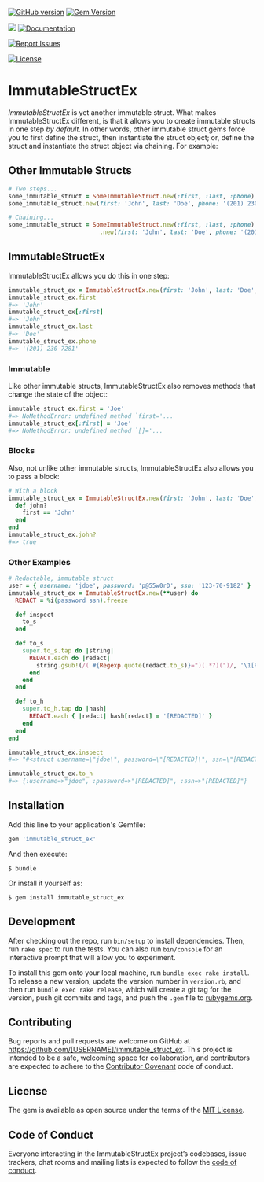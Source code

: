 [![GitHub version](http://badge.fury.io/gh/gangelo%2Fimmutable_struct_ex.svg)](https://badge.fury.io/gh/gangelo%2Fimmutable_struct_ex)
[![Gem Version](https://badge.fury.io/rb/immutable_struct_ex.svg)](https://badge.fury.io/rb/immutable_struct_ex)

[![](http://ruby-gem-downloads-badge.herokuapp.com/immutable_struct_ex?type=total)](http://www.rubydoc.info/gems/immutable_struct_ex/)
[![Documentation](http://img.shields.io/badge/docs-rdoc.info-blue.svg)](http://www.rubydoc.info/gems/immutable_struct_ex/)

[![Report Issues](https://img.shields.io/badge/report-issues-red.svg)](https://github.com/gangelo/immutable_struct_ex/issues)

[![License](http://img.shields.io/badge/license-MIT-yellowgreen.svg)](#license)

# ImmutableStructEx

_ImmutableStructEx_ is yet another immutable struct. What makes ImmutableStructEx different, is that it allows you to create immutable structs in one step _by default_. In other words, other immutable struct gems force you to first define the struct, then instantiate the struct object; or, define the struct and instantiate the struct object via chaining. For example:

## Other Immutable Structs

```ruby
# Two steps...
some_immutable_struct = SomeImmutableStruct.new(:first, :last, :phone)
some_immutable_struct.new(first: 'John', last: 'Doe', phone: '(201) 230-7281')

# Chaining...
some_immutable_struct = SomeImmutableStruct.new(:first, :last, :phone)
                          .new(first: 'John', last: 'Doe', phone: '(201) 230-7281')
```

## ImmutableStructEx
ImmutableStructEx allows you do this in one step:

```ruby
immutable_struct_ex = ImmutableStructEx.new(first: 'John', last: 'Doe', phone: '(201) 230-7281')
immutable_struct_ex.first
#=> 'John'
immutable_struct_ex[:first]
#=> 'John'
immutable_struct_ex.last
#=> 'Doe'
immutable_struct_ex.phone
#=> '(201) 230-7281'
```
### Immutable
Like other immutable structs, ImmutableStructEx also removes methods that change the state of the object:
```ruby
immutable_struct_ex.first = 'Joe'
#=> NoMethodError: undefined method `first='...
immutable_struct_ex[:first] = 'Joe'
#=> NoMethodError: undefined method `[]='...
```

### Blocks
Also, not unlike other immutable structs, ImmutableStructEx also allows you to pass a block:
```ruby
# With a block
immutable_struct_ex = ImmutableStructEx.new(first: 'John', last: 'Doe', phone: '(201) 230-7281') do
  def john?
    first == 'John'
  end
end
immutable_struct_ex.john?
#=> true
```

### Other Examples
```ruby
# Redactable, immutable struct
user = { username: 'jdoe', password: 'p@55w0rD', ssn: '123-70-9182' }
immutable_struct_ex = ImmutableStructEx.new(**user) do
  REDACT = %i(password ssn).freeze

  def inspect
    to_s
  end

  def to_s
    super.to_s.tap do |string|
      REDACT.each do |redact|
        string.gsub!(/( #{Regexp.quote(redact.to_s)}=")(.*?)(")/, '\1[REDACTED]\3')
      end
    end
  end

  def to_h
    super.to_h.tap do |hash|
      REDACT.each { |redact| hash[redact] = '[REDACTED]' }
    end
  end
end

immutable_struct_ex.inspect
#=> "#<struct username=\"jdoe\", password=\"[REDACTED]\", ssn=\"[REDACTED]\">"

immutable_struct_ex.to_h
#=> {:username=>"jdoe", :password=>"[REDACTED]", :ssn=>"[REDACTED]"}
```

## Installation

Add this line to your application's Gemfile:

```ruby
gem 'immutable_struct_ex'
```

And then execute:

    $ bundle

Or install it yourself as:

    $ gem install immutable_struct_ex

## Development

After checking out the repo, run `bin/setup` to install dependencies. Then, run `rake spec` to run the tests. You can also run `bin/console` for an interactive prompt that will allow you to experiment.

To install this gem onto your local machine, run `bundle exec rake install`. To release a new version, update the version number in `version.rb`, and then run `bundle exec rake release`, which will create a git tag for the version, push git commits and tags, and push the `.gem` file to [rubygems.org](https://rubygems.org).

## Contributing

Bug reports and pull requests are welcome on GitHub at https://github.com/[USERNAME]/immutable_struct_ex. This project is intended to be a safe, welcoming space for collaboration, and contributors are expected to adhere to the [Contributor Covenant](http://contributor-covenant.org) code of conduct.

## License

The gem is available as open source under the terms of the [MIT License](https://opensource.org/licenses/MIT).

## Code of Conduct

Everyone interacting in the ImmutableStructEx project’s codebases, issue trackers, chat rooms and mailing lists is expected to follow the [code of conduct](https://github.com/[USERNAME]/immutable_struct_ex/blob/master/CODE_OF_CONDUCT.md).
